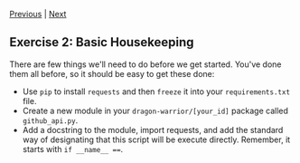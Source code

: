 [Previous](exercise-01.md) |  [Next](exercise-03.md)
## Exercise 2: Basic Housekeeping
There are few things we'll need to do before we get started.  You've done them
all before, so it should be easy to get these done:
- Use `pip` to install `requests` and then `freeze` it into your 
`requirements.txt` file.
- Create a new module in your `dragon-warrior/[your_id]` package called
`github_api.py`.
- Add a docstring to the module, import requests, and add the standard
way of designating that this script will be execute directly.  Remember, 
it starts with `if __name__ ==`.
